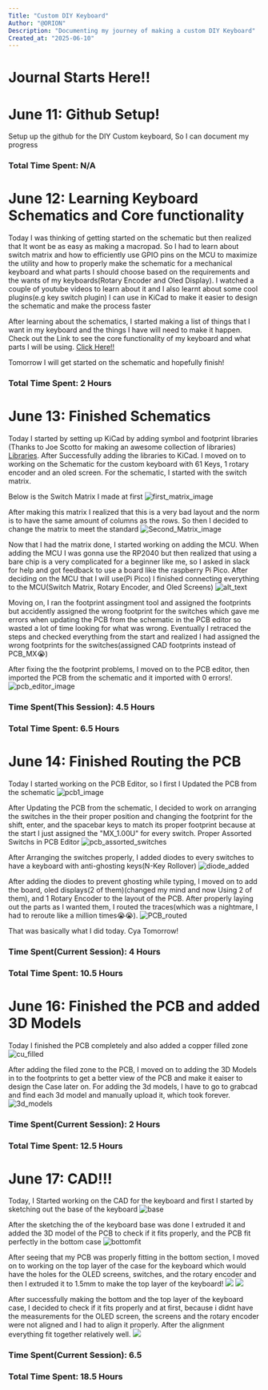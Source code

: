 ```yaml
---
Title: "Custom DIY Keyboard"
Author: "@ORION"
Description: "Documenting my journey of making a custom DIY Keyboard"
Created_at: "2025-06-10"
---
```


# Journal Starts Here!!

# June 11: Github Setup!
Setup up the github for the DIY Custom keyboard, So I can document my progress

### Total Time Spent: N/A

# June 12: Learning Keyboard Schematics and Core functionality

Today I was thinking of getting started on the schematic but then realized that It wont be as easy as making a macropad. So I had to learn about switch matrix and how to efficiently use GPIO pins on the MCU to maximize the utility and how to properly make the schematic for a mechanical keyboard and what parts I should choose based on the requirements and the wants of my keyboards(Rotary Encoder and Oled Display). I watched a couple of youtube videos to learn about it and I also learnt about some cool plugins(e.g key switch plugin) I can use in KiCad to make it easier to design the schematic and make the process faster

After learning about the schematics, I started making a list of things that I want in my keyboard and the things I have will need to make it happen. Check out the Link to see the core functionality of my keyboard and what parts I will be using.
[Click Here!!](https://docs.google.com/document/d/16dAgHImxQ1OMsn2_r7Q9AnMd_Z1fVW2yfl9RcRUop_U/edit?usp=sharing)

Tomorrow I will get started on the schematic and hopefully finish!

### Total Time Spent: 2 Hours

# June 13: Finished Schematics

Today I started by setting up KiCad by adding symbol and footprint libraries (Thanks to Joe Scotto for making an awesome collection of libraries) [Libraries](https://github.com/joe-scotto/scottokeebs). After Successfully adding the libraries to KiCad. I moved on to working on the Schematic for the custom keyboard with 61 Keys, 1 rotary encoder and an oled screen. For the schematic, I started with the switch matrix.

Below is the Switch Matrix I made at first
![first_matrix_image](https://github.com/rakshitDarji007/CustomDIY_Keyboard/blob/main/Images/Screenshot%202025-06-13%20120938.png)

After making this matrix I realized that this is a very bad layout and the norm is to have the same amount of columns as the rows. So then I decided to change the matrix to meet the standard
![Second_Matrix_image](https://github.com/rakshitDarji007/CustomDIY_Keyboard/blob/main/Images/Screenshot%202025-06-13%20122407.png)

Now that I had the matrix done, I started working on adding the MCU. When adding the MCU I was gonna use the RP2040 but then realized that using a bare chip is a very complicated for a beginner like me, so I asked in slack for help and got feedback to use a board like the raspberry Pi Pico. After deciding on the MCU that I will use(Pi Pico) I finished connecting everything to the MCU(Switch Matrix, Rotary Encoder, and Oled Screens)
![alt_text](https://github.com/rakshitDarji007/CustomDIY_Keyboard/blob/main/Images/Screenshot%202025-06-13%20171404.png)

Moving on, I ran the footprint assingment tool and assigned the footprints but accidently assigned the wrong footprint for the switches which gave me errors when updating the PCB from the schematic in the PCB editor so wasted a lot of time looking for what was wrong. Eventually I retraced the steps and checked everything from the start and realized I had assigned the wrong footprints for the switches(assigned CAD footprints instead of PCB_MX😭)

After fixing the the footprint problems, I moved on to the PCB editor, then imported the PCB from the schematic and it imported with 0 errors!.
![pcb_editor_image](https://github.com/rakshitDarji007/CustomDIY_Keyboard/blob/main/Images/Screenshot%202025-06-13%20175918.png)

### Time Spent(This Session): 4.5 Hours
### Total Time Spent: 6.5 Hours


# June 14: Finished Routing the PCB

Today I started working on the PCB Editor, so I first I Updated the PCB from the schematic
![pcb1_image](https://github.com/rakshitDarji007/CustomDIY_Keyboard/blob/main/Screenshot%202025-06-13%20175918.png)

After Updating the PCB from the schematic, I decided to work on arranging the switches in the their proper position and changing the footprint for the shift, enter, and the spacebar keys to match its proper footprint because at the start I just assigned the "MX_1.00U" for every switch.
Proper Assorted Switchs in PCB Editor
![pcb_assorted_switches](https://github.com/rakshitDarji007/CustomDIY_Keyboard/blob/main/Images/Screenshot%202025-06-14%20092450.png)

After Arranging the switches properly, I added diodes to every switches to have a keyboard with anti-ghosting keys(N-Key Rollover)
![diode_added](https://github.com/rakshitDarji007/CustomDIY_Keyboard/blob/main/Images/Screenshot%202025-06-14%20114552.png)

After adding the diodes to prevent ghosting while typing, I moved on to add the board, oled displays(2 of them)(changed my mind and now Using 2 of them), and 1 Rotary Encoder to the layout of the PCB. After properly laying out the parts as I wanted them, I routed the traces(which was a nightmare, I had to reroute like a million times😭😭).
![PCB_routed](https://github.com/rakshitDarji007/CustomDIY_Keyboard/blob/main/Images/Screenshot%202025-06-14%20163546.png)

That was basically what I did today.
Cya Tomorrow!

### Time Spent(Current Session): 4 Hours
### Total Time Spent: 10.5 Hours


# June 16: Finished the PCB and added 3D Models

Today I finished the PCB completely and also added a copper filled zone
![cu_filled](https://github.com/rakshitDarji007/CustomDIY_Keyboard/blob/main/Images/Screenshot%202025-06-17%20193608.png)

After adding the filed zone to the PCB, I moved on to adding the 3D Models in to the footprints to get a better view of the PCB and make it eaiser to design the Case later on.
For adding the 3d models, I have to go to grabcad and find each 3d model and manually upload it, which took forever.
![3d_models](https://github.com/rakshitDarji007/CustomDIY_Keyboard/blob/main/Images/Screenshot%202025-06-17%20200902.png)

### Time Spent(Current Session): 2 Hours
### Total Time Spent: 12.5 Hours


# June 17: CAD!!!

Today, I Started working on the CAD for the keyboard and first I started by sketching out the base of the keyboard
![base](https://github.com/rakshitDarji007/CustomDIY_Keyboard/blob/main/Images/Screenshot%202025-06-18%20200857.png)

After the sketching the of the keyboard base was done I extruded it and added the 3D model of the PCB to check if it fits properly, and the PCB fit perfectly in the bottom case
![bottomfit](https://github.com/rakshitDarji007/CustomDIY_Keyboard/blob/main/Images/Screenshot%202025-06-18%20002735.png)

After seeing that my PCB was properly fitting in the bottom section, I moved on to working on the top layer of the case for the keyboard which would have the holes for the OLED screens, switches, and the rotary encoder and then I extruded it to 1.5mm to make the top layer of the keyboard!
![](https://github.com/rakshitDarji007/CustomDIY_Keyboard/blob/main/Images/Screenshot%202025-06-18%20020002.png)
![](https://github.com/rakshitDarji007/CustomDIY_Keyboard/blob/main/Images/Screenshot%202025-06-18%20093947.png)


After successfully making the bottom and the top layer of the keyboard case, I decided to check if it fits properly 
and at first, because i didnt have the measurements for the OLED screen, the screens and the rotary encoder were not aligned and I had to align it properly. After the alignment everything fit together relatively well.
![](https://github.com/rakshitDarji007/CustomDIY_Keyboard/blob/main/Images/Screenshot%202025-06-18%20093838.png)


### Time Spent(Current Session): 6.5
### Total Time Spent: 18.5 Hours
